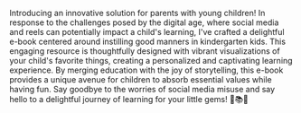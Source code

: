 Introducing an innovative solution for parents with young children! In response to the challenges posed by the digital age, where social media and reels can potentially impact a child's learning, I've crafted a delightful e-book centered around instilling good manners in kindergarten kids. This engaging resource is thoughtfully designed with vibrant visualizations of your child's favorite things, creating a personalized and captivating learning experience. By merging education with the joy of storytelling, this e-book provides a unique avenue for children to absorb essential values while having fun. Say goodbye to the worries of social media misuse and say hello to a delightful journey of learning for your little gems! 💖📚🌟
